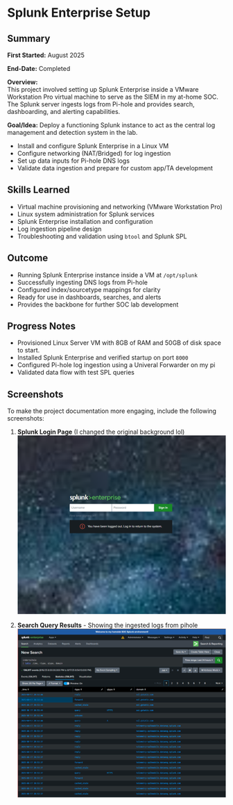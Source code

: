 # Splunk Enterprise Setup  
## Summary
**First Started:** August 2025  

**End-Date:** Completed  

**Overview:**  
This project involved setting up Splunk Enterprise inside a VMware Workstation Pro virtual machine to serve as the SIEM in my at-home SOC. The Splunk server ingests logs from Pi-hole and provides search, dashboarding, and alerting capabilities.  

**Goal/Idea:** Deploy a functioning Splunk instance to act as the central log management and detection system in the lab.  
- Install and configure Splunk Enterprise in a Linux VM  
- Configure networking (NAT/Bridged) for log ingestion  
- Set up data inputs for Pi-hole DNS logs  
- Validate data ingestion and prepare for custom app/TA development  

## Skills Learned
- Virtual machine provisioning and networking (VMware Workstation Pro)  
- Linux system administration for Splunk services  
- Splunk Enterprise installation and configuration  
- Log ingestion pipeline design  
- Troubleshooting and validation using `btool` and Splunk SPL  

## Outcome
- Running Splunk Enterprise instance inside a VM at `/opt/splunk`  
- Successfully ingesting DNS logs from Pi-hole  
- Configured index/sourcetype mappings for clarity  
- Ready for use in dashboards, searches, and alerts  
- Provides the backbone for further SOC lab development  

## Progress Notes
- Provisioned Linux Server VM with 8GB of RAM and 50GB of disk space to start.  
- Installed Splunk Enterprise and verified startup on port `8000`  
- Configured Pi-hole log ingestion using a Univeral Forwarder on my pi  
- Validated data flow with test SPL queries  

## Screenshots
To make the project documentation more engaging, include the following screenshots:  

1. **Splunk Login Page** (I changed the original background lol)   
![splunk login](../images/splunk-login.png)

3. **Search Query Results** - Showing the ingested logs from pihole
![splunk search](../images/pihole-logs.png)
